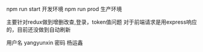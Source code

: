 npm run start 开发环境
npm run prod 生产环境

主要针对redux做到增删改查,登录，token值问题
对于前端请求是用express响应的，目前还没做到自动刷新

用户名 yangyunxin
密码   杨运鑫